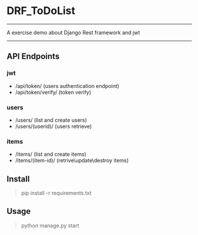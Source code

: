 # DRF_ToDoList

----------
A exercise demo about Django Rest framework and jwt

----------
## API Endpoints
### jwt
- /api/token/ (users authentication endpoint)
- /api/token/verify/ (token verify)
### users
- /users/ (list and create users)
- /users/(userid)/ (users retrieve)
### items
- /items/ (list and create items)
- /items/(item-id)/ (retrive\update\destroy items)
## Install

> pip install -r requirements.txt

## Usage
> python manage.py start
